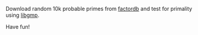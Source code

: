 Download random 10k probable primes from [factordb](http://factordb.com)
and test for primality using [libgmp](https://gmplib.org).

Have fun!
